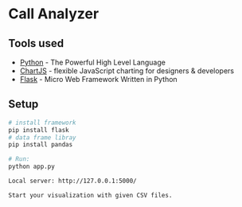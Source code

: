 # Call Analyzer

## Tools used

* [Python] - The Powerful High Level Language
* [ChartJS] - flexible JavaScript charting for designers & developers
* [Flask] - Micro Web Framework Written in Python

## Setup

``` bash
# install framework
pip install flask
# data frame libray
pip install pandas

# Run:
python app.py

Local server: http://127.0.0.1:5000/

Start your visualization with given CSV files.
```

[Python]: <https://www.python.org>
[ChartJS]: <http://www.chartjs.org/>
[Flask]: <http://flask.pocoo.org>